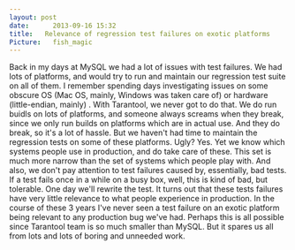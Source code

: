 ```yaml
---
layout: post
date:      2013-09-16 15:32
title:   Relevance of regression test failures on exotic platforms
Picture:   fish_magic
---
```


Back in my days at MySQL we had a lot of issues with test failures. We had lots of platforms, and would try to run and maintain our regression test suite on all of them. I remember spending days investigating issues on some obscure OS (Mac OS, mainly, Windows was taken care of) or hardware (little-endian, mainly) .
With Tarantool, we never got to do that. We do run buidls on lots of platforms, and someone always screams when they break, since we only run builds on platforms which are in actual use. And they do break, so it's a lot of hassle. But we haven't had time to maintain the regression tests on some of these platforms. Ugly? Yes. Yet we know which systems people use in production, and do take care of these. This set is much more narrow than the set of systems which people play with.
And also, we don't pay attention to test failures caused by, essentially, bad tests. If a test fails once in a while on a busy box, well, this is kind of bad, but tolerable. One day  we'll rewrite the test. 
It turns out that these tests failures have very little relevance to what people experience in production. In the course of these 3 years I've never seen a test failure on an exotic platform being relevant to any production bug we've had.
Perhaps this is all possible since Tarantool team is so much smaller than MySQL. But it spares us all from lots and lots of boring and unneeded work.
